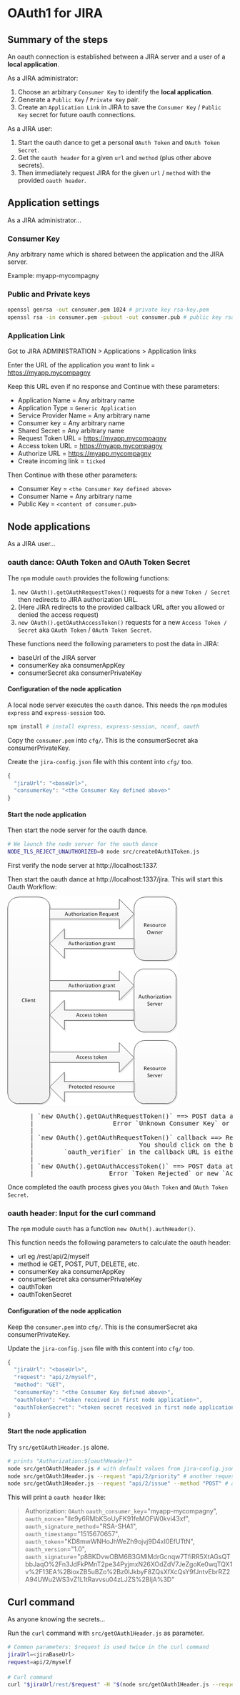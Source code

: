 # OAuth1 for JIRA

## Summary of the steps

An oauth connection is established between a JIRA server and a user of a **local application**.

As a JIRA administrator:
1. Choose an arbitrary `Consumer Key` to identify the **local application**.
2. Generate a `Public Key` / `Private Key` pair.
3. Create an `Application Link` in JIRA to save the `Consumer Key` / `Public Key` secret for future oauth connections.

As a JIRA user:
1. Start the oauth dance to get a personal `OAuth Token` and `OAuth Token Secret`.
2. Get the `oauth header` for a given `url` and `method` (plus other above secrets).
3. Then immediately request JIRA for the given `url` / `method` with the provided `oauth header`.

## Application settings

As a JIRA administrator...

### Consumer Key

Any arbitrary name which is shared between the application and the JIRA server.

Example: myapp-mycompagny

### Public and Private keys

```bash
openssl genrsa -out consumer.pem 1024 # private key rsa-key.pem
openssl rsa -in consumer.pem -pubout -out consumer.pub # public key rsa-key.pub
```

### Application Link

Got to JIRA ADMINISTRATION > Applications > Application links

Enter the URL of the application you want to link = https://myapp.mycompagny

Keep this URL even if no response and Continue with these parameters:
- Application Name = Any arbitrary name
- Application Type = `Generic Application`
- Service Provider Name = Any arbitrary name
- Consumer key = Any arbitrary name
- Shared Secret = Any arbitrary name
- Request Token URL = https://myapp.mycompagny
- Access token URL = https://myapp.mycompagny
- Authorize URL = https://myapp.mycompagny
- Create incoming link = `ticked`

Then Continue with these other parameters:
- Consumer Key = `<the Consumer Key defined above>`
- Consumer Name = Any arbitrary name
- Public Key = `<content of consumer.pub>`

## Node applications

As a JIRA user...

### oauth dance: OAuth Token and OAuth Token Secret

The `npm` module `oauth` provides the following functions:
1. `new OAuth().getOAuthRequestToken()` requests for a new `Token / Secret` then redirects to JIRA authorization URL.
2. (Here JIRA redirects to the provided callback URL after you allowed or denied the access request)
3. `new OAuth().getOAuthAccessToken()` requests for a new `Access Token / Secret` aka `OAuth Token` / `OAuth Token Secret`.

These functions need the following parameters to post the data in JIRA:
- baseUrl of the JIRA server
- consumerKey aka consumerAppKey
- consumerSecret aka consumerPrivateKey

#### Configuration of the node application

A local node server executes the `oauth` dance. This needs the `npm` modules `express` and `express-session` too.

```bash
npm install # install express, express-session, nconf, oauth
```

Copy the `consumer.pem` into `cfg/`. This is the consumerSecret aka consumerPrivateKey.

Create the `jira-config.json` file with this content into `cfg/` too.

```javascript
{
  "jiraUrl": "<baseUrl>",
  "consumerKey": "<the Consumer Key defined above>"
}
```

#### Start the node application

Then start the node server for the oauth dance.

```bash
# We launch the node server for the oauth dance
NODE_TLS_REJECT_UNAUTHORIZED=0 node src/createOAuth1Token.js
```

First verify the node server at http://localhost:1337.

Then start the oauth dance at http://localhost:1337/jira.
This will start this Oauth Workflow:

![oauth workflow](img/oauth-workflow.png)

<pre>
      | `new OAuth().getOAuthRequestToken()` ==> POST data at `oauth/request-token` URL in JIRA            |
      |                     Error `Unknown Consumer Key` or new `Token / Secret` pair <== Answer from JIRA |
      |                                                                                                    |
      | `new OAuth().getOAuthRequestToken()` callback ==> Redirects to `oauth/authorize` URL in JIRA       |
      |                            You should click on the buttons to `Allow` or `Deny` the access request |
      |        `oauth_verifier` in the callback URL is either `denied` or a valid key <== Answer from JIRA |
      |                                                                                                    |
      | `new OAuth().getOAuthAccessToken()` ==> POST data at `oauth/access-token` URL in JIRA              |
      |                    Error `Token Rejected` or new `Access Token / Secret` pair <== Answer from JIRA |
</pre>

Once completed the oauth process gives you `OAuth Token` and `OAuth Token Secret`.

### oauth header: Input for the curl command

The `npm` module `oauth` has a function `new OAuth().authHeader()`.

This function needs the following parameters to calculate the oauth header:
- url eg <jiraBaseUrl>/rest/api/2/myself
- method ie GET, POST, PUT, DELETE, etc.
- consumerKey aka consumerAppKey
- consumerSecret aka consumerPrivateKey
- oauthToken
- oauthTokenSecret

#### Configuration of the node application

Keep the `consumer.pem` into `cfg/`. This is the consumerSecret aka consumerPrivateKey.

Update the `jira-config.json` file with this content into `cfg/` too.

```javascript
{
  "jiraUrl": "<baseUrl>",
  "request": "api/2/myself",
  "method": "GET",
  "consumerKey": "<the Consumer Key defined above>",
  "oauthToken": "<token received in first node application>",
  "oauthTokenSecret": "<token secret received in first node application>"
}
```

#### Start the node application

Try `src/getOAuth1Header.js` alone.

```bash
# prints "Authorization:${oauthHeader}"
node src/getOAuth1Header.js # with default values from jira-config.json
node src/getOAuth1Header.js --request "api/2/priority" # another request
node src/getOAuth1Header.js --request "api/2/issue" --method "POST" # a POST request
```

This will print a `oauth header` like:

> Authorization:
>   `OAuth`
>   `oauth_consumer_key`="myapp-mycompagny",
>   `oauth_nonce`="lIe9y6RMbKSoUyFK91feMOFW0kvi43xf",
>   `oauth_signature_method`="RSA-SHA1",
>   `oauth_timestamp`="1515670657",
>   `oauth_token`="KD8mwWNHoJhWeZh9ojvj9D4xI0EfUTtN",
>   `oauth_version`="1.0",
>   `oauth_signature`="p8BKDvwOBM6B3GMlMdrGcnqw7TfiRR5XtAGsQTbbJaqO%2Fn3JdFkPMnT2pe34PyjmxN26XOdZdV7JeZgoKe0wqTQX1v%2F13EA%2BioxZB5uBZo%2Bz0IJkbyF8ZQsXfXcQsY9fJntvEbrRZ2A94UWu2WS3vZ1L1tRavvsu04zLJZS%2BljA%3D"

## Curl command

As anyone knowing the secrets...

Run the `curl` command with `src/getOAuth1Header.js` as parameter.

```bash
# Common parameters: $request is used twice in the curl command
jiraUrl=<jiraBaseUrl>
request=api/2/myself

# Curl command
curl "$jiraUrl/rest/$request" -H "$(node src/getOAuth1Header.js --request=$request)" -H "Accept:application/json"
```
